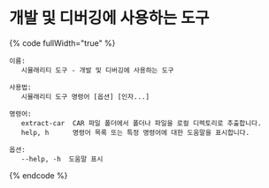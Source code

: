 # 개발 및 디버깅에 사용하는 도구

{% code fullWidth="true" %}
```
이름:
   시뮬래리티 도구 - 개발 및 디버깅에 사용하는 도구

사용법:
   시뮬래리티 도구 명령어 [옵션] [인자...]

명령어:
   extract-car  CAR 파일 폴더에서 폴더나 파일을 로컬 디렉토리로 추출합니다.
   help, h      명령어 목록 또는 특정 명령어에 대한 도움말을 표시합니다.

옵션:
   --help, -h  도움말 표시
```
{% endcode %}